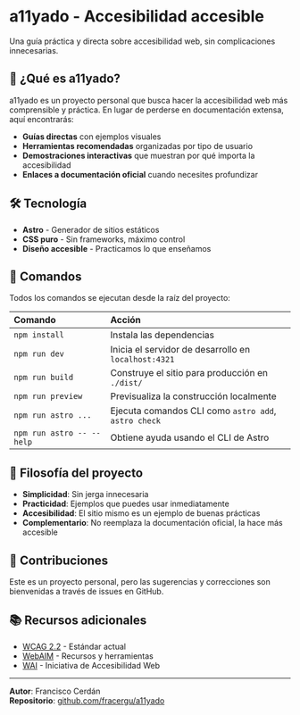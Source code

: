 # a11yado - Accesibilidad accesible

Una guía práctica y directa sobre accesibilidad web, sin complicaciones innecesarias.

## 🎯 ¿Qué es a11yado?

a11yado es un proyecto personal que busca hacer la accesibilidad web más comprensible y práctica. En lugar de perderse en documentación extensa, aquí encontrarás:

- **Guías directas** con ejemplos visuales
- **Herramientas recomendadas** organizadas por tipo de usuario
- **Demostraciones interactivas** que muestran por qué importa la accesibilidad
- **Enlaces a documentación oficial** cuando necesites profundizar

## 🛠️ Tecnología

- **Astro** - Generador de sitios estáticos
- **CSS puro** - Sin frameworks, máximo control
- **Diseño accesible** - Practicamos lo que enseñamos

## 🧞 Comandos

Todos los comandos se ejecutan desde la raíz del proyecto:

| Comando                   | Acción                                               |
| :------------------------ | :--------------------------------------------------- |
| `npm install`             | Instala las dependencias                             |
| `npm run dev`             | Inicia el servidor de desarrollo en `localhost:4321` |
| `npm run build`           | Construye el sitio para producción en `./dist/`      |
| `npm run preview`         | Previsualiza la construcción localmente              |
| `npm run astro ...`       | Ejecuta comandos CLI como `astro add`, `astro check` |
| `npm run astro -- --help` | Obtiene ayuda usando el CLI de Astro                 |

## 🎨 Filosofía del proyecto

- **Simplicidad**: Sin jerga innecesaria
- **Practicidad**: Ejemplos que puedes usar inmediatamente
- **Accesibilidad**: El sitio mismo es un ejemplo de buenas prácticas
- **Complementario**: No reemplaza la documentación oficial, la hace más accesible

## 🤝 Contribuciones

Este es un proyecto personal, pero las sugerencias y correcciones son bienvenidas a través de issues en GitHub.

## 📚 Recursos adicionales

- [WCAG 2.2](https://www.w3.org/WAI/WCAG22/quickref/) - Estándar actual
- [WebAIM](https://webaim.org/) - Recursos y herramientas
- [WAI](https://www.w3.org/WAI/) - Iniciativa de Accesibilidad Web

---

**Autor**: Francisco Cerdán  
**Repositorio**: [github.com/fracergu/a11yado](https://github.com/fracergu/a11yado)
